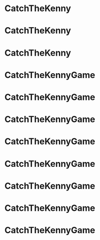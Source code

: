 # CatchTheKenny
# CatchTheKenny
# CatchTheKenny
# CatchTheKennyGame
# CatchTheKennyGame
# CatchTheKennyGame
# CatchTheKennyGame
# CatchTheKennyGame
# CatchTheKennyGame
# CatchTheKennyGame
# CatchTheKennyGame
